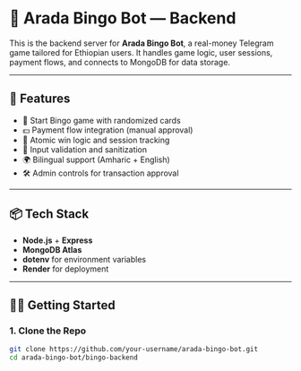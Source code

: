 # 🎯 Arada Bingo Bot — Backend

This is the backend server for **Arada Bingo Bot**, a real-money Telegram game tailored for Ethiopian users. It handles game logic, user sessions, payment flows, and connects to MongoDB for data storage.

---

## 🚀 Features

- 🎲 Start Bingo game with randomized cards
- 💵 Payment flow integration (manual approval)
- 🧠 Atomic win logic and session tracking
- 🔐 Input validation and sanitization
- 🌍 Bilingual support (Amharic + English)
- 🛠️ Admin controls for transaction approval

---

## 📦 Tech Stack

- **Node.js** + **Express**
- **MongoDB Atlas**
- **dotenv** for environment variables
- **Render** for deployment

---

## 🧑‍💻 Getting Started

### 1. Clone the Repo

```bash
git clone https://github.com/your-username/arada-bingo-bot.git
cd arada-bingo-bot/bingo-backend
